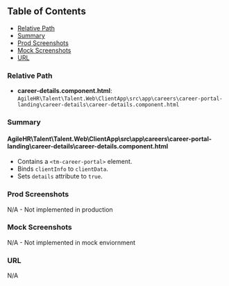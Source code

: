 ## Table of Contents

-   [Relative Path](#relative-path)
-   [Summary](#summary)
-   [Prod Screenshots](#prod-screenshots)
-   [Mock Screenshots](#mock-screenshots)
-   [URL](#url)

### Relative Path

-   **career-details.component.html**: `AgileHR\Talent\Talent.Web\ClientApp\src\app\careers\career-portal-landing\career-details\career-details.component.html`

### Summary

#### AgileHR\Talent\Talent.Web\ClientApp\src\app\careers\career-portal-landing\career-details\career-details.component.html

-   Contains a `<tm-career-portal>` element.
-   Binds `clientInfo` to `clientData`.
-   Sets `details` attribute to `true`.

### Prod Screenshots

N/A - Not implemented in production

### Mock Screenshots

N/A - Not implemented in mock enviornment

### URL

N/A
